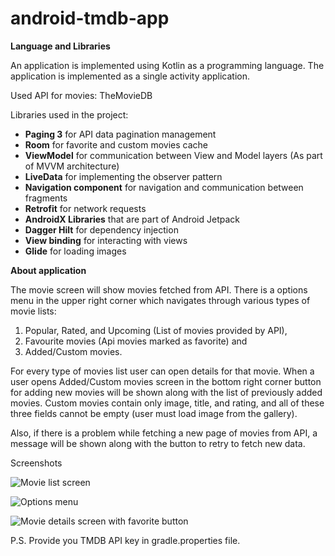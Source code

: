 # android-tmdb-app

**Language and Libraries**

An application is implemented using Kotlin as a programming language. The application is implemented
as a single activity application.

Used API for movies: TheMovieDB

Libraries used in the project:

- **Paging 3** for API data pagination management
- **Room** for favorite and custom movies cache
- **ViewModel** for communication between View and Model layers (As part of MVVM architecture)
- **LiveData** for implementing the observer pattern
- **Navigation component** for navigation and communication between fragments
- **Retrofit** for network requests
- **AndroidX Libraries** that are part of Android Jetpack
- **Dagger Hilt** for dependency injection
- **View binding** for interacting with views
- **Glide** for loading images

**About application**

The movie screen will show movies fetched from API. There is a options menu in the upper right corner which navigates
through various types of movie lists:

1. Popular, Rated, and Upcoming (List of movies provided by API),
2. Favourite movies (Api movies marked as favorite) and
3. Added/Custom movies.

For every type of movies list user can open details for that movie. When a user opens Added/Custom
movies screen in the bottom right corner button for adding new movies will be shown along with the list
of previously added movies. Custom movies contain only image, title, and rating, and all of these three
fields cannot be empty (user must load image from the gallery).

Also, if there is a problem while fetching a new page of movies from API, a message will be shown along
with the button to retry to fetch new data.

Screenshots

![Movie list screen](../master/screenshots/movie_list.png)

![Options menu](../master/screenshots/options_menu.png)

![Movie details screen with favorite button](../master/screenshots/details.png)

P.S. Provide you TMDB API key in gradle.properties file.